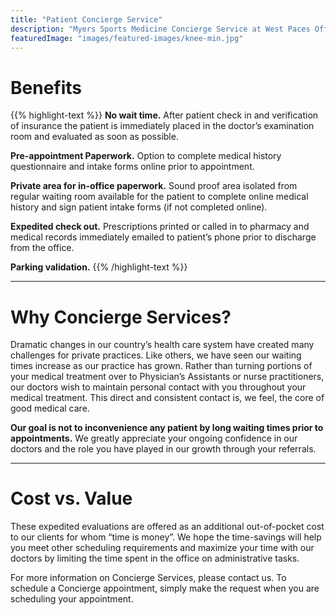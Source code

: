 ```yaml
---
title: "Patient Concierge Service"
description: "Myers Sports Medicine Concierge Service at West Paces Office in Atlanta, Georgia"
featuredImage: "images/featured-images/knee-min.jpg"
---
```


# Benefits

{{% highlight-text %}}
**No wait time.** 
After patient check in and verification of insurance the patient is immediately placed in 
the doctor’s examination room and evaluated as soon as possible.

**Pre-appointment Paperwork.** Option to complete medical history questionnaire and intake 
forms online prior to appointment.

**Private area for in-office paperwork.**  Sound proof area isolated from regular waiting 
room available for the patient to complete online medical history and sign patient intake 
forms (if not completed online).

**Expedited check out.**  Prescriptions printed or called in to pharmacy and medical records 
immediately emailed to patient’s phone prior to discharge from the office.

**Parking validation.**
{{% /highlight-text %}}

<hr>

# Why Concierge Services?

Dramatic changes in our country’s health care system have created many challenges for 
private practices. Like others, we have seen our waiting times increase as our practice 
has grown. Rather than turning portions of your medical treatment over to Physician’s 
Assistants or nurse practitioners, our doctors wish to maintain personal contact with you 
throughout your medical treatment.  This direct and consistent contact is, we feel, the 
core of good medical care.

**Our goal is not to inconvenience any patient by long waiting times prior to appointments.** 
We greatly appreciate your ongoing confidence in our doctors and the role you have played 
in our growth through your referrals.

<hr>

# Cost vs. Value

These expedited evaluations are offered as an additional out-of-pocket cost to our 
clients for whom “time is money”. We hope the time-savings will help you meet other 
scheduling requirements and maximize your time with our doctors by limiting the time 
spent in the office on administrative tasks.

For more information on Concierge Services, please contact us. To schedule a Concierge 
appointment, simply make the request when you are scheduling your appointment.
